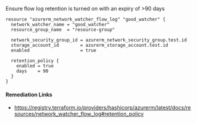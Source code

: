 
Ensure flow log retention is turned on with an expiry of >90 days

```hcl
resource "azurerm_network_watcher_flow_log" "good_watcher" {
  network_watcher_name = "good_watcher"
  resource_group_name  = "resource-group"

  network_security_group_id = azurerm_network_security_group.test.id
  storage_account_id        = azurerm_storage_account.test.id
  enabled                   = true

  retention_policy {
    enabled = true
    days    = 90
  }
}
```

#### Remediation Links
 - https://registry.terraform.io/providers/hashicorp/azurerm/latest/docs/resources/network_watcher_flow_log#retention_policy

